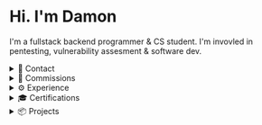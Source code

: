 # Hi. I'm Damon

I'm a fullstack backend programmer & CS student. I'm invovled in pentesting, vulnerability assesment & software dev.

<details>
  <summary>📩 Contact</summary>

  - **Discord:** [Swedish.Psycho](https://discordapp.com/users/Swedish.Psycho)
  - **Telegram:** swedishpsyched
  - **Email:** [hat3damon@gmail.com](mailto:hat3damon@gmail.com)
  - **LinkT:** [Feds.lol](https://feds.lol/morgue)

</details>

<details>
  <summary>💸 Commissions</summary>

  I take private commissions directly through Crypto & Robux. I can do most things, the amount will depend on your requests. For more information, contact me directly

  ![BTC](https://img.shields.io/badge/BTC-orange?style=flat-square&logo=bitcoin&logoColor=white) ![LTC](https://img.shields.io/badge/LTC-blue?style=flat-square&logo=litecoin&logoColor=white) ![ETH](https://img.shields.io/badge/ETH-gray?style=flat-square&logo=ethereum&logoColor=white) ![Robux](https://img.shields.io/badge/Robux-gold?style=flat-square&logo=roblox&logoColor=white)

</details>

<details>
  <summary>⚙️ Experience</summary>

  ### Programming Languages & Experience

  | **Language**  | **Experience**  | **Info**                                                                 |
  |---------------|-----------------|--------------------------------------------------------------------------|
  | ![JavaScript](https://img.shields.io/badge/-JavaScript-yellow?style=flat-square&logo=javascript&logoColor=white) | **Advanced**       | Browser scripting, APIs, Discord bots, Electron UIs, anything frontend. |
  | ![Python](https://img.shields.io/badge/-Python-blue?style=flat-square&logo=python&logoColor=white)             | **Advanced**       | Simple programs, automation, reversing, proof of concepts                   |
  | ![C++](https://img.shields.io/badge/-C%2B%2B-black?style=flat-square&logo=cplusplus&logoColor=white)           | **Advanced**       | Non-GUI Software, Drivers, Advanced tools & programs      |
  | ![Rust](https://img.shields.io/badge/-Rust-orange?style=flat-square&logo=rust&logoColor=white)                 | **Intermediate**   | If JS isn't fast enough & I safety is required.                         |
  | ![C#](https://img.shields.io/badge/-C%23-purple?style=flat-square&logo=csharp&logoColor=white)                 | **Intermediate**   | UI/GUI development, WPF, Fluent WPF, sometimes used alternatively to JS                  |

</details>

<details>
  <summary>🎓 Certifications</summary>

  ![Cert IV in Cybersec](https://img.shields.io/badge/Cert_IV-Cybersecurity-blue?style=flat-square)
  ![CompTIA CySA+](https://img.shields.io/badge/CompTIA-CySA%2B-blue?style=flat-square)
  ![CompTIA A++](https://img.shields.io/badge/CompTIA-A++%2B-blue?style=flat-square)
  ![CompTIA Basic](https://img.shields.io/badge/CompTIA-Basic%2B-blue?style=flat-square)

</details>

<details>
  <summary>📦 Projects</summary>

  | **Alias**                | **About**                                                                                               | **Icon**                                                                                                                              |
  |--------------------------|---------------------------------------------------------------------------------------------------------|--------------------------------------------------------------------------------------------------------------------------------------|
  | **[TITAN Softworks Solutions](https://discord.gg/yUWyvT9JyP)** | Multiple software solutions, including my open source spoofer. [Join the Discord](https://discord.gg/yUWyvT9JyP) | <img src="https://cdn.discordapp.com/icons/1240608336005828668/c1bf74f2566a9ab188447ef8ce679b4d.webp?size=1024&format=webp" alt="TITAN Icon" width="50" height="50"> |                                     
  | **[RobloxPy]([https://github.com/dutchpsycho/RobloxPy/](https://github.com/dutchpsycho/RobloxPy-Roblox-API-Wrapper)**       | A Python API Wrapper for Roblox.                                                                 |                                                                                                                                     |

</details>
